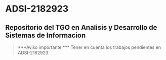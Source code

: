 # ADSI-2182923
## Repositorio del TGO en Analisis y Desarrollo de Sistemas de Informacion

>***Aviso importante *** Tener en cuenta los trabajos pendientes en ADSI-2182923.